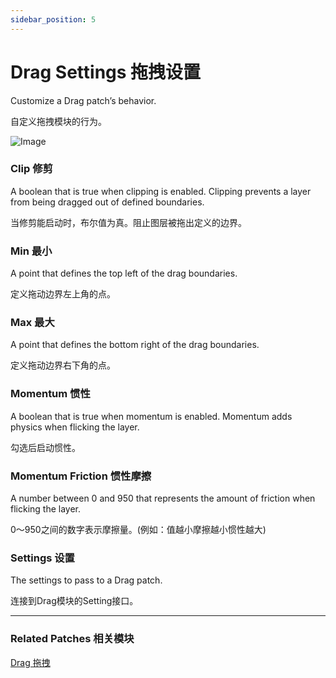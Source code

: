 ```yaml
---
sidebar_position: 5
---
```


# Drag Settings 拖拽设置

Customize a Drag patch’s behavior.

自定义拖拽模块的行为。

![Image](@site/static/img/docs/Interaction/drag-settings.png)

### Clip 修剪

A boolean that is true when clipping is enabled. Clipping prevents a layer from being dragged out of defined boundaries.

当修剪能启动时，布尔值为真。阻止图层被拖出定义的边界。

### Min 最小

A point that defines the top left of the drag boundaries.

定义拖动边界左上角的点。

### Max 最大

A point that defines the bottom right of the drag boundaries.

定义拖动边界右下角的点。

### Momentum 惯性

A boolean that is true when momentum is enabled. Momentum adds physics when flicking the layer.

勾选后启动惯性。

### Momentum Friction 惯性摩擦

A number between 0 and 950 that represents the amount of friction when flicking the layer.

0～950之间的数字表示摩擦量。(例如：值越小摩擦越小惯性越大)

### Settings 设置

The settings to pass to a Drag patch.

连接到Drag模块的Setting接口。

------

### Related Patches 相关模块

[Drag 拖拽](./Drag.md)
